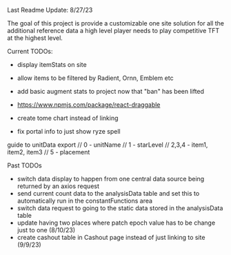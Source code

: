 Last Readme Update: 8/27/23

The goal of this project is provide a customizable one site solution for all the additional reference data a high level player needs to play competitive TFT at the highest level.

Current TODOs:
- display itemStats on site
- allow items to be filtered by Radient, Ornn, Emblem etc
- add basic augment stats to project now that "ban" has been lifted
- https://www.npmjs.com/package/react-draggable


- create tome chart instead of linking
- fix portal info to just show ryze spell


guide to unitData export
// 0 - unitName
// 1 - starLevel
// 2,3,4 - item1, item2, item3
// 5 - placement

Past TODOs
- switch data display to happen from one central data source being returned by an axios request
- send current count data to the analysisData table and set this to automatically run in the constantFunctions area
- switch data request to going to the static data stored in the analysisData table
- update having two places where patch epoch value has to be change just to one (8/10/23)
- create cashout table in Cashout page instead of just linking to site (9/9/23)
